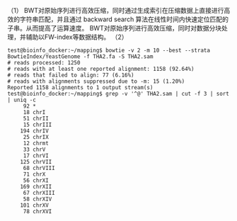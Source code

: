 （1）
BWT对原始序列进行高效压缩，同时通过生成索引在压缩数据上直接进行高效的字符串匹配，并且通过 backward search 算法在线性时间内快速定位匹配的子串。从而提高了运算速度。
BWT对原始序列进行高效压缩，同时对数据分块处理，并辅助以FW-index等数据结构。
（2）
```
test@bioinfo_docker:~/mapping$ bowtie -v 2 -m 10 --best --strata BowtieIndex/YeastGenome -f THA2.fa -S THA2.sam
# reads processed: 1250
# reads with at least one reported alignment: 1158 (92.64%)
# reads that failed to align: 77 (6.16%)
# reads with alignments suppressed due to -m: 15 (1.20%)
Reported 1158 alignments to 1 output stream(s)
test@bioinfo_docker:~/mapping$ grep -v '^@' THA2.sam | cut -f 3 | sort | uniq -c
     92 *
     18 chrI
     51 chrII
     15 chrIII
    194 chrIV
     25 chrIX
     12 chrmt
     33 chrV
     17 chrVI
    125 chrVII
     68 chrVIII
     71 chrX
     56 chrXI
    169 chrXII
     67 chrXIII
     58 chrXIV
    101 chrXV
     78 chrXVI
```
